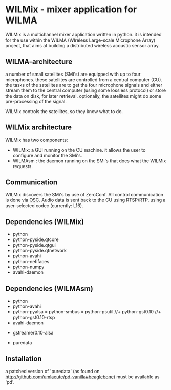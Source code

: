 WILMix - mixer application for WILMA
====================================


WILMix is a multichannel mixer application written in python.
it is intended for the use within the WILMA (WIreless
Large-scale Microphone Array) project, that aims at building
a distributed wireless acoustic sensor array.

WILMA-architecture
-----------------
a number of small satellites (SMi's) are equipped with up to four microphones.
these satellites are controlled from a central computer (CU).
the tasks of the satellites are to get the four microphone signals and either
stream them to the central computer (using some lossless protocol) or store the
data on disk, for later retrieval.
optionally, the satellites might do some pre-processing of the signal.

WILMix controls the satellites, so they know what to do.



WILMix architecture
--------------------
WILMix has two components:
- WILMix: a GUI running on the CU machine. it allows the user to configure and
           monitor the SMi's.
- WILMAsm : the daemon running on the SMi's that does what the WILMix requests.


Communication
-------------
WILMix discovers the SMi's by use of ZeroConf.
All control communication is done via [OSC](http://opensoundcontrol.org).
Audio data is sent back to the CU using RTSP/RTP, using a user-selected codec
(currently: L16).

Dependencies (WILMix)
----------------------
+ python
+ python-pyside.qtcore
+ python-pyside.qtgui
+ python-pyside.qtnetwork
+ python-avahi
+ python-netifaces
+ python-numpy
+ avahi-daemon

Dependencies (WILMAsm)
---------------------
+ python
+ python-avahi
+ python-pyalsa
= python-smbus 
= python-psutil
//+ python-gst0.10
//+ python-gst0.10-rtsp
+ avahi-daemon
- gstreamer0.10-alsa
+ puredata


Installation
------------
a patched version of 'puredata' (as found on
http://github.com/umlaeute/pd-vanilla#beaglebone) must be available as 'pd'.
